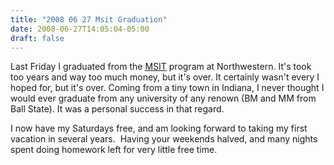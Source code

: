 ```yaml
---
title: "2008 06 27 Msit Graduation"
date: 2008-06-27T14:05:04-05:00
draft: false
---
```


Last Friday I graduated from the <a href="http://infotech.northwestern.edu">MSIT</a> program at Northwestern. It's took too years and way too much money, but it's over. It certainly wasn't every I hoped for, but it's over. Coming from a tiny town in Indiana, I never thought I would ever graduate from any university of any renown (BM and MM from Ball State). It was a personal success in that regard.

I now have my Saturdays free, and am looking forward to taking my first vacation in several years.  Having your weekends halved, and many nights spent doing homework left for very little free time.